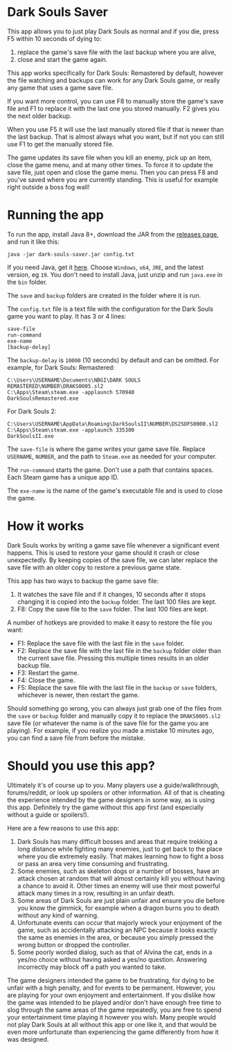 # Dark Souls Saver

This app allows you to just play Dark Souls as normal and if you die, press F5 within 10 seconds of dying to:
1) replace the game's save file with the last backup where you are alive,
2) close and start the game again.

This app works specifically for Dark Souls: Remastered by default, however the file watching and backups can work for any Dark Souls game, or really any game that uses a game save file.

If you want more control, you can use F8 to manually store the game's save file and F1 to replace it with the last one you stored manually. F2 gives you the next older backup.

When you use F5 it will use the last manually stored file if that is newer than the last backup. That is almost always what you want, but if not you can still use F1 to get the manually stored file.

The game updates its save file when you kill an enemy, pick up an item, close the game menu, and at many other times. To force it to update the save file, just open and close the game menu. Then you can press F8 and you've saved where you are currently standing. This is useful for example right outside a boss fog wall!

# Running the app

To run the app, install Java 8+, download the JAR from the [releases page](https://github.com/EsotericSoftware/dark-souls-saver/releases), and run it like this:

```
java -jar dark-souls-saver.jar config.txt
```

If you need Java, get it [here](https://adoptium.net/temurin/releases/). Choose `Windows`, `x64`, `JRE`, and the latest version, eg `19`. You don't need to install Java, just unzip and run `java.exe` in the `bin` folder.

The `save` and `backup` folders are created in the folder where it is run.

The `config.txt` file is a text file with the configuration for the Dark Souls game you want to play. It has 3 or 4 lines:

```
save-file
run-command
exe-name
[backup-delay]
```

The `backup-delay` is `10000` (10 seconds) by default and can be omitted. For example, for Dark Souls: Remastered:

```
C:\Users\USERNAME\Documents\NBGI\DARK SOULS REMASTERED\NUMBER\DRAKS0005.sl2
C:\Apps\Steam\steam.exe -applaunch 570940
DarkSoulsRemastered.exe
```

For Dark Souls 2:

```
C:\Users\USERNAME\AppData\Roaming\DarkSoulsII\NUMBER\DS2SOFS0000.sl2
C:\Apps\Steam\steam.exe -applaunch 335300
DarkSoulsII.exe
```

The `save-file` is where the game writes your game save file. Replace `USERNAME`, `NUMBER`, and the path to `Steam.exe` as needed for your computer. 

The `run-command` starts the game. Don't use a path that contains spaces. Each Steam game has a unique app ID.

The `exe-name` is the name of the game's executable file and is used to close the game.

# How it works

Dark Souls works by writing a game save file whenever a significant event happens. This is used to restore your game should it crash or close unexpectedly. By keeping copies of the save file, we can later replace the save file with an older copy to restore a previous game state.

This app has two ways to backup the game save file:

1) It watches the save file and if it changes, 10 seconds after it stops changing it is copied into the `backup` folder. The last 100 files are kept.
2) F8: Copy the save file to the `save` folder. The last 100 files are kept.

A number of hotkeys are provided to make it easy to restore the file you want:

* F1: Replace the save file with the last file in the `save` folder.
* F2: Replace the save file with the last file in the `backup` folder older than the current save file. Pressing this multiple times results in an older backup file.
* F3: Restart the game.
* F4: Close the game.
* F5: Replace the save file with the last file in the `backup` or `save` folders, whichever is newer, then restart the game.

Should something go wrong, you can always just grab one of the files from the `save` or `backup` folder and manually copy it to replace the `DRAKS0005.sl2` save file (or whatever the name is of the save file for the game you are playing). For example, if you realize you made a mistake 10 minutes ago, you can find a save file from before the mistake.

# Should you use this app?

Ultimately it's of course up to you. Many players use a guide/walkthrough, forums/reddit, or look up spoilers or other information. All of that is cheating the experience intended by the game designers in some way, as is using this app. Definitely try the game without this app first (and especially without a guide or spoilers!).

Here are a few reasons to use this app:

1) Dark Souls has many difficult bosses and areas that require trekking a long distance while fighting many enemies, just to get back to the place where you die extremely easily. That makes learning how to fight a boss or pass an area very time consuming and frustrating.
2) Some enemies, such as skeleton dogs or a number of bosses, have an attack chosen at random that will almost certainly kill you without having a chance to avoid it. Other times an enemy will use their most powerful attack many times in a row, resulting in an unfair death.
3) Some areas of Dark Souls are just plain unfair and ensure you die before you know the gimmick, for example when a dragon burns you to death without any kind of warning.
4) Unfortunate events can occur that majorly wreck your enjoyment of the game, such as accidentally attacking an NPC because it looks exactly the same as enemies in the area, or because you simply pressed the wrong button or dropped the controller.
5) Some poorly worded dialog, such as that of Alvina the cat, ends in a yes/no choice without having asked a yes/no question. Answering incorrectly may block off a path you wanted to take.

The game designers intended the game to be frustrating, for dying to be unfair with a high penalty, and for events to be permanent. However, you are playing for your own enjoyment and entertainment. If you dislike how the game was intended to be played and/or don't have enough free time to slog through the same areas of the game repeatedly, you are free to spend your entertainment time playing it however you wish. Many people would not play Dark Souls at all without this app or one like it, and that would be even more unfortunate than experiencing the game differently from how it was designed.
